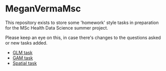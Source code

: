 # MeganVermaMsc

This repository exists to store some 'homework' style tasks in preparation for the MSc Health Data Science summer project.

Please keep an eye on this, in case there's changes to the questions asked or new tasks added.

* [GLM task](task_glm.Rmd)
* [GAM task](task_gam.Rmd)
* [Spatial task](task_spatial.Rmd)
